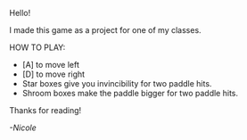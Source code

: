Hello!

I made this game as a project for one of my classes.

HOW TO PLAY:
- [A] to move left
- [D] to move right
- Star boxes give you invincibility for two paddle hits.
- Shroom boxes make the paddle bigger for two paddle hits.

Thanks for reading!

*-Nicole*
